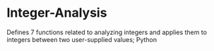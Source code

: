 # Integer-Analysis
Defines 7 functions related to analyzing integers and applies them to integers between two user-supplied values; Python
